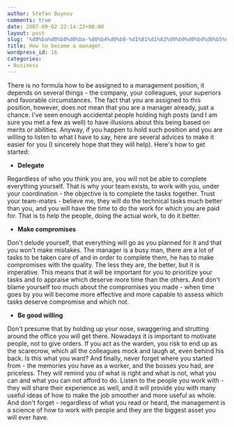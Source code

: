 ```yaml
---
author: Stefan Buynov
comments: true
date: 2007-09-02 22:14:23+00:00
layout: post
slug: '%d0%ba%d0%b0%d0%ba-%d0%b4%d0%b0-%d1%81%d1%82%d0%b0%d0%bd%d0%b5%d1%88-%d0%bc%d0%b5%d0%bd%d0%b8%d0%b4%d0%b6%d1%8a%d1%80'
title: How to become a manager.
wordpress_id: 16
categories:
- Business
---
```


There is no formula how to be assigned to a management position, it depends on several things - the company, your colleagues, your superiors and favorable circumstances. The fact that you are assigned to this position, however, does not mean that you are a manager already, just a chance. I've seen enough accidental people holding high posts (and I am sure you met a few as well) to have illusions about this being based on merits or abilities. Anyway, if you happen to hold such position and you are willing to listen to what I have to say, here are several advices to make it easier for you (I sincerely hope that they will help).  Here's how to get started:

	
  * **Delegate**

Regardless of who you think you are, you will not be able to complete everything yourself. That is why your team exists, to work with you, under your coordination - the objective is to complete the tasks together. Trust your team-mates - believe me, they will do the technical tasks much better than you, and you will have the time to do the work for which you are paid for. That is to help the people, doing the actual work, to do it better.
	
<!-- More -->

  * **Make compromises**

Don't delude yourself, that everything will go as you planned for it and that you won't make mistakes. The manager is a busy man, there are a lot of tasks to be taken care of and in order to complete them, he has to make compromises with the quality. The less they are, the better, but it is imperative. This means that it will be important for you to prioritize your tasks and to appraise which deserve more time than the others. And don't blame yourself too much about the compromises you made - when time goes by you will become more effective and more capable to assess which tasks deserve compromise and which not.
	
  * **Be good willing**

Don't presume that by holding up your nose, swaggering and strutting around the office you will get there. Nowadays it is important to motivate people, not to give orders. If you act as the warden, you risk to end up as the scarecrow, which all the colleagues mock and laugh at, even behind his back. Is this what you want?
And finally, never forget where you started from - the memories you have as a worker, and the bosses you had, are priceless. They will remind you of what is right and what is not, what you can and what you can not afford to do. Listen to the people you work with - they will share their experience as well, and it will provide you with many useful ideas of how to make the job smoother and more useful as whole. And don't forget - regardless of what you read or heard, the management is a science of how to work with people and they are the biggest asset you will ever have.
